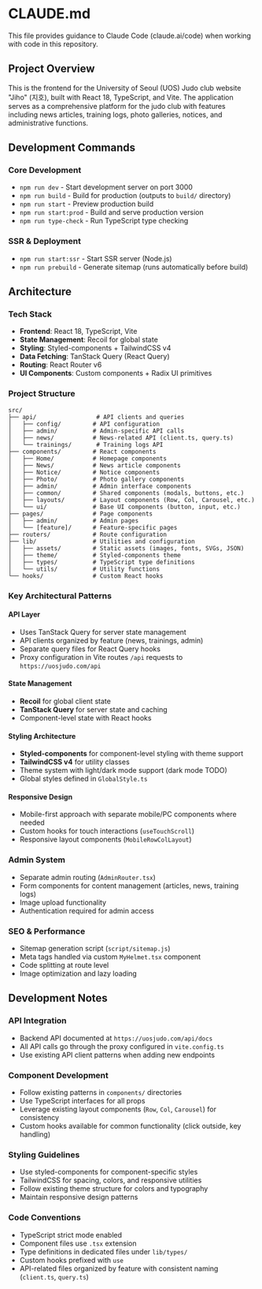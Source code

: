 # CLAUDE.md

This file provides guidance to Claude Code (claude.ai/code) when working with code in this repository.

## Project Overview

This is the frontend for the University of Seoul (UOS) Judo club website "Jiho" (지호), built with React 18, TypeScript, and Vite. The application serves as a comprehensive platform for the judo club with features including news articles, training logs, photo galleries, notices, and administrative functions.

## Development Commands

### Core Development

- `npm run dev` - Start development server on port 3000
- `npm run build` - Build for production (outputs to `build/` directory)
- `npm run start` - Preview production build
- `npm run start:prod` - Build and serve production version
- `npm run type-check` - Run TypeScript type checking

### SSR & Deployment

- `npm run start:ssr` - Start SSR server (Node.js)
- `npm run prebuild` - Generate sitemap (runs automatically before build)

## Architecture

### Tech Stack

- **Frontend**: React 18, TypeScript, Vite
- **State Management**: Recoil for global state
- **Styling**: Styled-components + TailwindCSS v4
- **Data Fetching**: TanStack Query (React Query)
- **Routing**: React Router v6
- **UI Components**: Custom components + Radix UI primitives

### Project Structure

```
src/
├── api/                 # API clients and queries
│   ├── config/         # API configuration
│   ├── admin/          # Admin-specific API calls
│   ├── news/           # News-related API (client.ts, query.ts)
│   └── trainings/       # Training logs API
├── components/         # React components
│   ├── Home/           # Homepage components
│   ├── News/           # News article components
│   ├── Notice/         # Notice components
│   ├── Photo/          # Photo gallery components
│   ├── admin/          # Admin interface components
│   ├── common/         # Shared components (modals, buttons, etc.)
│   ├── layouts/        # Layout components (Row, Col, Carousel, etc.)
│   └── ui/             # Base UI components (button, input, etc.)
├── pages/              # Page components
│   ├── admin/          # Admin pages
│   └── [feature]/      # Feature-specific pages
├── routers/            # Route configuration
├── lib/                # Utilities and configuration
│   ├── assets/         # Static assets (images, fonts, SVGs, JSON)
│   ├── theme/          # Styled-components theme
│   ├── types/          # TypeScript type definitions
│   └── utils/          # Utility functions
└── hooks/              # Custom React hooks
```

### Key Architectural Patterns

#### API Layer

- Uses TanStack Query for server state management
- API clients organized by feature (news, trainings, admin)
- Separate query files for React Query hooks
- Proxy configuration in Vite routes `/api` requests to `https://uosjudo.com/api`

#### State Management

- **Recoil** for global client state
- **TanStack Query** for server state and caching
- Component-level state with React hooks

#### Styling Architecture

- **Styled-components** for component-level styling with theme support
- **TailwindCSS v4** for utility classes
- Theme system with light/dark mode support (dark mode TODO)
- Global styles defined in `GlobalStyle.ts`

#### Responsive Design

- Mobile-first approach with separate mobile/PC components where needed
- Custom hooks for touch interactions (`useTouchScroll`)
- Responsive layout components (`MobileRowColLayout`)

### Admin System

- Separate admin routing (`AdminRouter.tsx`)
- Form components for content management (articles, news, training logs)
- Image upload functionality
- Authentication required for admin access

### SEO & Performance

- Sitemap generation script (`script/sitemap.js`)
- Meta tags handled via custom `MyHelmet.tsx` component
- Code splitting at route level
- Image optimization and lazy loading

## Development Notes

### API Integration

- Backend API documented at `https://uosjudo.com/api/docs`
- All API calls go through the proxy configured in `vite.config.ts`
- Use existing API client patterns when adding new endpoints

### Component Development

- Follow existing patterns in `components/` directories
- Use TypeScript interfaces for all props
- Leverage existing layout components (`Row`, `Col`, `Carousel`) for consistency
- Custom hooks available for common functionality (click outside, key handling)

### Styling Guidelines

- Use styled-components for component-specific styles
- TailwindCSS for spacing, colors, and responsive utilities
- Follow existing theme structure for colors and typography
- Maintain responsive design patterns

### Code Conventions

- TypeScript strict mode enabled
- Component files use `.tsx` extension
- Type definitions in dedicated files under `lib/types/`
- Custom hooks prefixed with `use`
- API-related files organized by feature with consistent naming (`client.ts`, `query.ts`)
